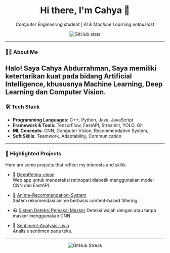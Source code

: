 <h1 align="center">Hi there, I'm Cahya 👋</h1>
<p align="center">
  <em>Computer Engineering student | AI & Machine Learning enthusiast</em>
</p>

<p align="center">
  <img src="https://github-readme-stats.vercel.app/api?username=TweeeZT&show_icons=true&theme=tokyonight" alt="GitHub stats" />
</p>

---

### 👨‍💻 About Me

Halo! Saya **Cahya Abdurrahman**,
Saya memiliki ketertarikan kuat pada bidang **Artificial Intelligence**, khususnya **Machine Learning**, **Deep Learning** dan **Computer Vision**.
---

### 🛠️ Tech Stack

- **Programming Languages:** C++, Python, Java, JavaScript
- **Framework & Tools:** TensorFlow, FastAPI, Streamlit, YOLO, Git
- **ML Concepts:** CNN, Computer Vision, Recommendation System, 
- **Soft Skills:** Teamwork, Adaptability, Communication

---

### 📌 Highlighted Projects

Here are some projects that reflect my interests and skills:

- 🔬 [DeepRetina-clean](https://github.com/TweeeZT/DeepRetina-clean)  
  Web app untuk mendeteksi retinopati diabetik menggunakan model CNN dan FastAPI.

- 🎥 [Anime-Recommendation-System](https://github.com/TweeeZT/Anime-Recommendation-System)  
  Sistem rekomendasi anime berbasis content-based filtering.

- 😷 [Sistem Deteksi Pemakai Masker](https://github.com/TweeeZT/Computer-Vision-Mask-Detection)
  Deteksi wajah dengan atau tanpa masker menggunakan CNN.

- 🧠 [Sentiment-Analysis-Livin](https://github.com/TweeeZT/Sentiment-Analysis-Livin)  
  Analisis sentimen pada teks.

---


<p align="center">
  <img src="https://github-readme-streak-stats.herokuapp.com/?user=TweeeZT&theme=tokyonight" alt="GitHub Streak" />
</p>

